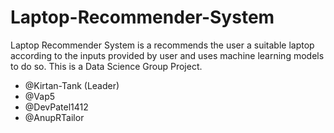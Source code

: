# Laptop-Recommender-System
Laptop Recommender System is a recommends the user a suitable laptop according to the inputs provided by user and uses machine learning models to do so. 
This is a Data Science Group Project.
- @Kirtan-Tank (Leader)
- @Vap5
- @DevPatel1412 
- @AnupRTailor
